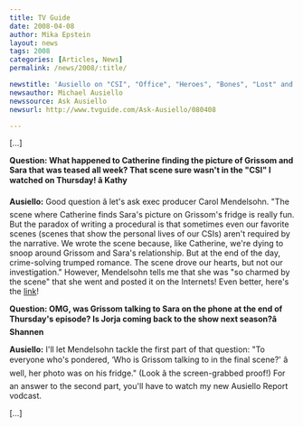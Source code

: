 ```yaml
---
title: TV Guide
date: 2008-04-08
author: Mika Epstein
layout: news
tags: 2008
categories: [Articles, News]
permalink: /news/2008/:title/

newstitle: 'Ausiello on "CSI", "Office", "Heroes", "Bones", "Lost" and More!'
newsauthor: Michael Ausiello  
newssource: Ask Ausiello  
newsurl: http://www.tvguide.com/Ask-Ausiello/080408  

---
```


[...]

**Question: What happened to Catherine finding the picture of Grissom and Sara that was teased all week? That scene sure wasn't in the "CSI" I watched on Thursday! â Kathy**

**Ausiello:** Good question â let's ask exec producer Carol Mendelsohn. "The scene where Catherine finds Sara's picture on Grissom's fridge is really fun. But the paradox of writing a procedural is that sometimes even our favorite scenes (scenes that show the personal lives of our CSIs) aren't required by the narrative. We wrote the scene because, like Catherine, we're dying to snoop around Grissom and Sara's relationship. But at the end of the day, crime-solving trumped romance. The scene drove our hearts, but not our investigation." However, Mendelsohn tells me that she was "so charmed by the scene" that she went and posted it on the Internets! Even better, here's the [link](http://www.youtube.com/watch?v=7nyTQBE7vCI)!

**Question: OMG, was Grissom talking to Sara on the phone at the end of Thursday's episode? Is Jorja coming back to the show next season?â Shannen**

**Ausiello:** I'll let Mendelsohn tackle the first part of that question: "To everyone who's pondered, &#8216;Who is Grissom talking to in the final scene?' â well, her photo was on his fridge." (Look â the screen-grabbed proof!) For an answer to the second part, you'll have to watch my new Ausiello Report vodcast. 

[...]

